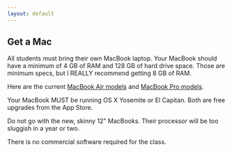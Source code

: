 ```yaml
---
layout: default
---
```


## Get a Mac

All students must bring their own MacBook laptop. Your MacBook should have a
minimum of 4 GB of RAM and 128 GB of hard drive space. Those are minimum specs,
but I REALLY recommend getting 8 GB of RAM.

Here are the current
[MacBook Air models](http://www.apple.com/macbook-air/specs.html) and
[MacBook Pro models](http://www.apple.com/macbook-pro/specs-retina/).

Your MacBook MUST be running OS X Yosemite or El Capitan. Both are free
upgrades from the App Store.

Do not go with the new, skinny 12" MacBooks.  Their processor will be too
sluggish in a year or two.

There is no commercial software required for the class.
